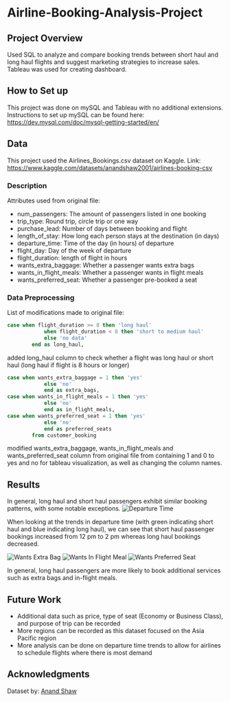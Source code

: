# Airline-Booking-Analysis-Project

## Project Overview
Used SQL to analyze and compare booking trends between short haul and long haul flights and suggest marketing strategies to increase sales. Tableau was used for creating dashboard.

## How to Set up
This project was done on mySQL and Tableau with no additional extensions.
Instructions to set up mySQL can be found here:
https://dev.mysql.com/doc/mysql-getting-started/en/

## Data
This project used the Airlines_Bookings.csv dataset on Kaggle.
Link: https://www.kaggle.com/datasets/anandshaw2001/airlines-booking-csv
### Description
Attributes used from original file:
* num_passengers: The amount of passengers listed in one booking
* trip_type: Round trip, circle trip or one way
* purchase_lead: Number of days between booking and flight
* length_of_stay: How long each person stays at the destination (in days)
* departure_time: Time of the day (in hours) of departure
* flight_day: Day of the week of departure
* flight_duration: length of flight in hours
* wants_extra_baggage: Whether a passenger wants extra bags
* wants_in_flight_meals: Whether a passenger wants in flight meals
* wants_preferred_seat: Whether a passenger pre-booked a seat
### Data Preprocessing
List of modifications made to original file:
```sql
case when flight_duration >= 8 then 'long haul'
			when flight_duration < 8 then 'short to medium haul'
			else 'no data'
		end as long_haul,
```
added long_haul column to check whether a flight was long haul or short haul (long haul if flight is 8 hours or longer)
```sql
case when wants_extra_baggage = 1 then 'yes'
			else 'no'
            end as extra_bags,
case when wants_in_flight_meals = 1 then 'yes'
			else 'no'
            end as in_flight_meals,
case when wants_preferred_seat = 1 then 'yes'
			else 'no'
            end as preferred_seats
        from customer_booking
```
modified wants_extra_baggage, wants_in_flight_meals and wants_preferred_seat column from original file from containing 1 and 0 to yes and no for tableau visualization, as well as changing the column names.

## Results
In general, long haul and short haul passengers exhibit similar booking patterns, with some notable exceptions.
![Departure Time](https://github.com/user-attachments/assets/7c448bbb-334f-4548-b35d-a38987df3a3c)

When looking at the trends in departure time (with green indicating short haul and blue indicating long haul), we can see that short haul passenger bookings increased from 12 pm to 2 pm whereas long haul bookings decreased.

![Wants Extra Bag](https://github.com/user-attachments/assets/54b85b58-a661-4e5f-ae0e-751a3f2bb954)
![Wants In Flight Meal](https://github.com/user-attachments/assets/fa4e9531-e2ee-431d-9a0f-77f031ca8131)
![Wants Preferred Seat](https://github.com/user-attachments/assets/26835f0a-a845-4fe2-9f9a-d770ab98d566)

In general, long haul passengers are more likely to book additional services such as extra bags and in-flight meals.

## Future Work
* Additional data such as price, type of seat (Economy or Business Class), and purpose of trip can be recorded
* More regions can be recorded as this dataset focused on the Asia Pacific region
* More analysis can be done on departure time trends to allow for airlines to schedule flights where there is most demand

## Acknowledgments
Dataset by: [Anand Shaw](https://www.kaggle.com/anandshaw2001)

